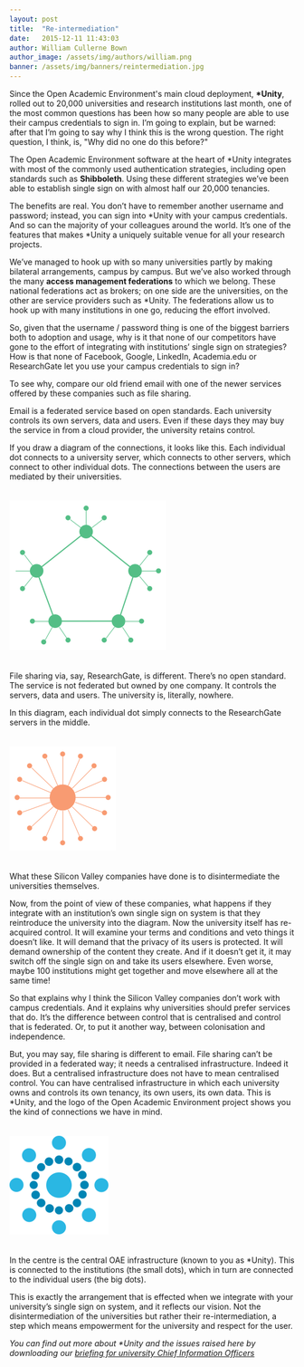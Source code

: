 ```yaml
---
layout: post
title:  "Re-intermediation"
date:   2015-12-11 11:43:03
author: William Cullerne Bown
author_image: /assets/img/authors/william.png
banner: /assets/img/banners/reintermediation.jpg
---
```

<p>
    Since the Open Academic Environment's main cloud deployment, <strong>*Unity</strong>, rolled out to 20,000 universities and research institutions last month,
    one of the most common questions has been how so many people are able to use their campus credentials to sign in. I’m going to explain, but
    be warned: after that I’m going to say why I think this is the wrong question. The right question, I think, is, &quot;Why did no one do this before?&quot;
</p>
<!--more-->
<p>
  The Open Academic Environment software at the heart of *Unity integrates with most of the commonly used authentication strategies, including open standards
  such as <strong>Shibboleth</strong>. Using these different strategies we’ve been able to establish single sign on with almost half our 20,000 tenancies.
</p>
<p>
  The benefits are real. You don’t have to remember another username and password; instead, you can sign into *Unity with your campus credentials. And so can
  the majority of your colleagues around the world. It’s one of the features that makes *Unity a uniquely suitable venue for all your research projects.
</p>
<p>
  We’ve managed to hook up with so many universities partly by making bilateral arrangements, campus by campus. But we’ve also worked through the many <strong>access
  management federations</strong> to which we belong. These national federations act as brokers; on one side are the universities, on the other are service providers
  such as *Unity. The federations allow us to hook up with many institutions in one go, reducing the effort involved.
</p>
<p>
  So, given that the username / password thing is one of the biggest barriers both to adoption and usage, why is it that none of our competitors have gone to
  the effort of integrating with institutions’ single sign on strategies? How is that none of Facebook, Google, LinkedIn, Academia.edu or ResearchGate let you
  use your campus credentials to sign in?
</p>
<p>
  To see why, compare our old friend email with one of the newer services offered by these companies such as file sharing.
</p>
<p>
  Email is a federated service based on open standards. Each university controls its own servers, data and users. Even if these days they may buy the service in
  from a cloud provider, the university retains control.
</p>
<p>
  If you draw a diagram of the connections, it looks like this. Each individual dot connects to a university server, which connects to other servers, which connect
  to other individual dots. The connections between the users are mediated by their universities.
</p>
<p class="text-center">
  <img src="/assets/img/screenshots/reintermediation-email.png" alt="Email as a federated service" style="margin: 20px auto;"/>
</p>
<p>
  File sharing via, say, ResearchGate, is different. There’s no open standard. The service is not federated but owned by one company. It controls the servers, data
  and users. The university is, literally, nowhere.
</p>
<p>
  In this diagram, each individual dot simply connects to the ResearchGate servers in the middle.
</p>
<p class="text-center">
  <img src="/assets/img/screenshots/reintermediation-researchgate.png" alt="ResearchGate as a centralised service" style="margin: 20px auto;"/>
</p>
<p>
  What these Silicon Valley companies have done is to disintermediate the universities themselves.
</p>
<p>
  Now, from the point of view of these companies, what happens if they integrate with an institution’s own single sign on system is that they reintroduce the university
  into the diagram. Now the university itself has re-acquired control. It will examine your terms and conditions and veto things it doesn’t like. It will demand that the
  privacy of its users is protected. It will demand ownership of the content they create. And if it doesn’t get it, it may switch off the single sign on and take its users
  elsewhere. Even worse, maybe 100 institutions might get together and move elsewhere all at the same time!
</p>
<p>
  So that explains why I think the Silicon Valley companies don’t work with campus credentials. And it explains why universities should prefer services that do. It’s the
  difference between control that is centralised and control that is federated. Or, to put it another way, between colonisation and independence.
</p>
<p>
  But, you may say, file sharing is different to email. File sharing can’t be provided in a federated way; it needs a centralised infrastructure. Indeed it does. But a
  centralised infrastructure does not have to mean centralised control. You can have centralised infrastructure in which each university owns and controls its own tenancy,
  its own users, its own data. This is *Unity, and the logo of the Open Academic Environment project shows you the kind of connections we have in mind.
</p>
<p class="text-center">
  <img src="/assets/img/screenshots/oae-logo.png" alt="Open Academic Environment" style="margin: 20px auto;"/>
</p>
<p>
  In the centre is the central OAE infrastructure (known to you as *Unity). This is connected to the institutions (the small dots), which in turn are connected to the
  individual users (the big dots).
</p>
<p>
  This is exactly the arrangement that is effected when we integrate with your university’s single sign on system, and it reflects our vision. Not the disintermediation
  of the universities but rather their re-intermediation, a step which means empowerment for the university and respect for the user.
</p>
<p>
  <i>You can find out more about *Unity and the issues raised here by downloading our <a href="https://research.unity.ac/content/rr/4k4_2cRXg" target="_blank">briefing for university Chief Information Officers</a></i>
</p>
